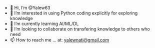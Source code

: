 - 👋 Hi, I’m @Yalew63
- 👀 I’m interested in using Python coding explicitly for exploring knowledge
- 🌱 I’m currently learning AI/ML/DL
- 💞️ I’m looking to collaborate on transfering knowledge to others who need
- 📫 How to reach me ... at: yalewnati@gmail.com

<!---
Yalew63/Yalew63 is a ✨ special ✨ repository because its `README.md` (this file) appears on your GitHub profile.
You can click the Preview link to take a look at your changes.
--->
